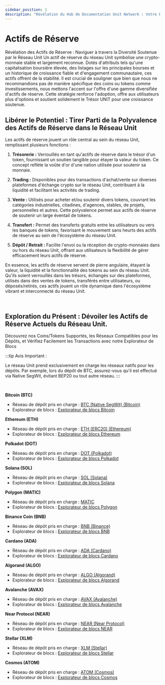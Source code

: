 ```yaml
---
sidebar_position: 1
description: "Révélation du Hub de Documentation Unit Network : Votre Porte d'Entrée vers une Révolution Blockchain."
---
```


# Actifs de Réserve

Révélation des Actifs de Réserve : Naviguer à travers la Diversité Soutenue par le Réseau Unit
Un actif de réserve du réseau Unit symbolise une crypto-monnaie stable et largement reconnue. Dotés d'attributs tels qu'une capitalisation boursière élevée, des listages sur les principales bourses et un historique de croissance fiable et d'engagement communautaire, ces actifs offrent de la stabilité.
Il est crucial de souligner que bien que nous ne recommandions pas de manière spécifique des coins ou tokens comme investissements, nous mettons l'accent sur l'offre d'une gamme diversifiée d'actifs de réserve.
Cette stratégie renforce l'adoption, offre aux utilisateurs plus d'options et soutient solidement le Trésor UNIT pour une croissance soutenue.

## Libérer le Potentiel : Tirer Parti de la Polyvalence des Actifs de Réserve dans le Réseau Unit

Les actifs de réserve jouent un rôle central au sein du réseau Unit, remplissant plusieurs fonctions :

1. **Trésorerie :**
   Verrouillés en tant qu'actifs de réserve dans le trésor d'un token, fournissant un soutien tangible pour étayer la valeur du token. Ce concept reflète la voûte d'or d'une nation utilisée pour soutenir sa monnaie.

2. **Trading :**
   Disponibles pour des transactions d'achat/vente sur diverses plateformes d'échange crypto sur le réseau Unit, contribuant à la liquidité et facilitant les activités de trading.

3. **Vente :**
   Utilisés pour acheter et/ou soutenir divers tokens, couvrant les catégories industrielles, citadines, d'agences, stables, de projets, personnelles et autres. Cette polyvalence permet aux actifs de réserve de soutenir un large éventail de tokens.

4. **Transfert :**
   Permet des transferts gratuits entre les utilisateurs ou vers les banques de tokens, favorisant le mouvement sans heurts des actifs de réserve au sein de l'écosystème du réseau Unit.

5. **Dépôt / Retrait :**
   Facilite l'envoi ou la réception de crypto-monnaies dans ou hors du réseau Unit, offrant aux utilisateurs la flexibilité de gérer efficacement leurs actifs de réserve.

En essence, les actifs de réserve servent de pierre angulaire, étayant la valeur, la liquidité et la fonctionnalité des tokens au sein du réseau Unit. Qu'ils soient verrouillés dans les trésors, échangés sur des plateformes, utilisés dans des ventes de tokens, transférés entre utilisateurs, ou déposés/retirés, ces actifs jouent un rôle dynamique dans l'écosystème vibrant et interconnecté du réseau Unit.

<br />

## Exploration du Présent : Dévoiler les Actifs de Réserve Actuels du Réseau Unit.

Découvrez nos Coins/Tokens Supportés, les Réseaux Compatibles pour les Dépôts, et Vérifiez Facilement les Transactions avec notre Explorateur de Blocs

:::tip Avis Important :

Le réseau Unit prend exclusivement en charge les réseaux natifs pour les dépôts. Par exemple, lors du dépôt de BTC, assurez-vous qu'il est effectué via Native SegWit, évitant BEP20 ou tout autre réseau.
:::

<br />

**Bitcoin (BTC)**

- Réseau de dépôt pris en charge : [BTC (Native SegWit) (Bitcoin)](https://bitcoin.org/)
- Explorateur de blocs : [Explorateur de blocs Bitcoin](https://www.blockchain.com/explorer)

**Ethereum (ETH)**

- Réseau de dépôt pris en charge : [ETH (ERC20) (Ethereum)](https://ethereum.org/)
- Explorateur de blocs : [Explorateur de blocs Ethereum](https://etherscan.io/)

**Polkadot (DOT)**

- Réseau de dépôt pris en charge : [DOT (Polkadot)](https://polkadot.network/)
- Explorateur de blocs : [Explorateur de blocs Polkadot](https://polkascan.io/)

**Solana (SOL)**

- Réseau de dépôt pris en charge : [SOL (Solana)](https://solana.com/)
- Explorateur de blocs : [Explorateur de blocs Solana](https://explorer.solana.com/)

**Polygon (MATIC)**

- Réseau de dépôt pris en charge : [MATIC](https://polygon.technology/)
- Explorateur de blocs : [Explorateur de blocs Polygon](https://polygonscan.com/)

**Binance Coin (BNB)**

- Réseau de dépôt pris en charge : [BNB (Binance)](https://www.binance.org/)
- Explorateur de blocs : [Explorateur de blocs BNB](https://explorer.binance.org/)

**Cardano (ADA)**

- Réseau de dépôt pris en charge : [ADA (Cardano)](https://cardano.org/)
- Explorateur de blocs : [Explorateur de blocs Cardano](https://cardanoscan.io/)

**Algorand (ALGO)**

- Réseau de dépôt pris en charge : [ALGO (Algorand)](https://www.algorand.com/)
- Explorateur de blocs : [Explorateur de blocs Algorand](https://algoexplorer.io/)

**Avalanche (AVAX)**

- Réseau de dépôt pris en charge : [AVAX (Avalanche)](https://www.avalabs.org/)
- Explorateur de blocs : [Explorateur de blocs Avalanche](https://cchain.explorer.avax.network/)

**Near Protocol (NEAR)**

- Réseau de dépôt pris en charge : [NEAR (Near Protocol)](https://near.org/)
- Explorateur de blocs : [Explorateur de blocs NEAR](https://explorer.near.org/)

**Stellar (XLM)**

- Réseau de dépôt pris en charge : [XLM (Stellar)](https://www.stellar.org/)
- Explorateur de blocs : [Explorateur de blocs Stellar](https://stellarscan.io/)

**Cosmos (ATOM)**

- Réseau de dépôt pris en charge : [ATOM (Cosmos)](https://cosmos.network/)
- Explorateur de blocs : [Explorateur de blocs Cosmos](https://mintscan.io/)
